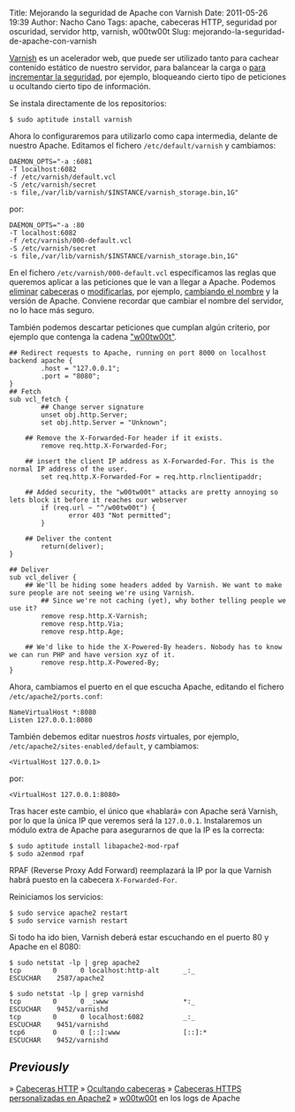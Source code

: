 Title: Mejorando la seguridad de Apache con Varnish
Date: 2011-05-26 19:39
Author: Nacho Cano
Tags: apache, cabeceras HTTP, seguridad por oscuridad, servidor http, varnish, w00tw00t
Slug: mejorando-la-seguridad-de-apache-con-varnish

[Varnish][] es un acelerador web, que puede ser utilizado tanto para
cachear contenido estático de nuestro servidor, para balancear la carga
o [para incrementar la seguridad][], por ejemplo, bloqueando cierto tipo
de peticiones u ocultando cierto tipo de información.

Se instala directamente de los repositorios:

    $ sudo aptitude install varnish

Ahora lo configuraremos para utilizarlo como capa intermedia, delante de
nuestro Apache. Editamos el fichero `/etc/default/varnish` y cambiamos:

    DAEMON_OPTS="-a :6081
    -T localhost:6082
    -f /etc/varnish/default.vcl
    -S /etc/varnish/secret
    -s file,/var/lib/varnish/$INSTANCE/varnish_storage.bin,1G"

por:

    DAEMON_OPTS="-a :80
    -T localhost:6082
    -f /etc/varnish/000-default.vcl
    -S /etc/varnish/secret
    -s file,/var/lib/varnish/$INSTANCE/varnish_storage.bin,1G"

En el fichero `/etc/varnish/000-default.vcl` específicamos las reglas
que queremos aplicar a las peticiones que le van a llegar a Apache.
Podemos [eliminar][] [cabeceras][] o [modificarlas][], por ejemplo,
[cambiando el nombre][] y la versión de Apache. Conviene recordar que
cambiar el nombre del servidor, no lo hace más seguro.

También podemos descartar peticiones que cumplan algún criterio, por
ejemplo que contenga la cadena ["w00tw00t"][].

    ## Redirect requests to Apache, running on port 8000 on localhost
    backend apache {
            .host = "127.0.0.1";
            .port = "8080";
    }
    ## Fetch
    sub vcl_fetch {
            ## Change server signature
            unset obj.http.Server;
            set obj.http.Server = "Unknown";

        ## Remove the X-Forwarded-For header if it exists.
            remove req.http.X-Forwarded-For;

        ## insert the client IP address as X-Forwarded-For. This is the normal IP address of the user.
            set req.http.X-Forwarded-For = req.http.rlnclientipaddr;

        ## Added security, the "w00tw00t" attacks are pretty annoying so lets block it before it reaches our webserver
            if (req.url ~ "^/w00tw00t") {
                   error 403 "Not permitted";
            }

        ## Deliver the content
            return(deliver);
    }

    ## Deliver
    sub vcl_deliver {
        ## We'll be hiding some headers added by Varnish. We want to make sure people are not seeing we're using Varnish.
            ## Since we're not caching (yet), why bother telling people we use it?
            remove resp.http.X-Varnish;
            remove resp.http.Via;
            remove resp.http.Age;

        ## We'd like to hide the X-Powered-By headers. Nobody has to know we can run PHP and have version xyz of it.
            remove resp.http.X-Powered-By;
    }

Ahora, cambiamos el puerto en el que escucha Apache, editando el fichero
`/etc/apache2/ports.conf`:

    NameVirtualHost *:8080
    Listen 127.0.0.1:8080

También debemos editar nuestros _hosts_ virtuales, por ejemplo,
`/etc/apache2/sites-enabled/default`, y cambiamos:

    <VirtualHost 127.0.0.1>

por:

    <VirtualHost 127.0.0.1:8080>

Tras hacer este cambio, el único que «hablará» con Apache será Varnish,
por lo que la única IP que veremos será la `127.0.0.1`. Instalaremos un
módulo extra de Apache para asegurarnos de que la IP es la correcta:

    $ sudo aptitude install libapache2-mod-rpaf
    $ sudo a2enmod rpaf

RPAF (Reverse Proxy Add Forward) reemplazará la IP por la que Varnish
habrá puesto en la cabecera `X-Forwarded-For`.

Reiniciamos los servicios:

    $ sudo service apache2 restart
    $ sudo service varnish restart

Si todo ha ido bien, Varnish deberá estar escuchando en el puerto 80 y
Apache en el 8080:

    $ sudo netstat -lp | grep apache2
    tcp        0      0 localhost:http-alt      _:_                ESCUCHAR    2587/apache2

    $ sudo netstat -lp | grep varnishd
    tcp        0      0 _:www                   *:_                ESCUCHAR    9452/varnishd
    tcp        0      0 localhost:6082          _:_                ESCUCHAR    9451/varnishd
    tcp6       0      0 [::]:www                [::]:*             ESCUCHAR    9452/varnishd

_Previously_
------------

» [Cabeceras HTTP][]
» [Ocultando cabeceras][]
» [Cabeceras HTTPS personalizadas en Apache2][]
» [w00tw00t]["w00tw00t"] en los logs de Apache

  [Varnish]: http://www.varnish-cache.org/docs/2.1/
    "Varnish"
  [para incrementar la seguridad]: http://www.howtoforge.com/putting-varnish-in-front-of-apache-on-ubuntu-debian
    "para incrementar la seguridad"
  [eliminar]: {filename}/admin/ocultando-cabeceras.md
    "ocultando cabeceras en Apache"
  [cabeceras]: {filename}/admin/cabeceras-http-personalizadas-en-apache2.md
    "cabeceras http"
  [modificarlas]: {filename}/admin/cabeceras-http-personalizadas-en-apache2.md
    "Cabeceras HTTP personalizadas en Apache2"
  [cambiando el nombre]: http://www.varnish-cache.org/trac/wiki/VCLExampleDisguiseServer
    "cambiando el nombre"
  ["w00tw00t"]: {filename}/admin/w00t-w00t.md
    "w00tw00t"
  [Cabeceras HTTP]: {filename}/admin/cabeceras-http-personalizadas-en-apache2.md
    "Cabeceras HTTP"
  [Ocultando cabeceras]: {filename}/admin/ocultando-cabeceras.md
    "Ocultando cabeceras"
  [Cabeceras HTTPS personalizadas en Apache2]: {filename}/admin/cabeceras-http-personalizadas-en-apache2.md
    "Cabeceras HTTPS personalizadas en Apache2"
